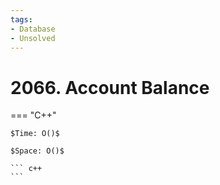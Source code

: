 ```yaml
---
tags:
- Database
- Unsolved
---
```



# 2066. Account Balance

=== "C++"

    $Time: O()$

    $Space: O()$

    ``` c++
    ```